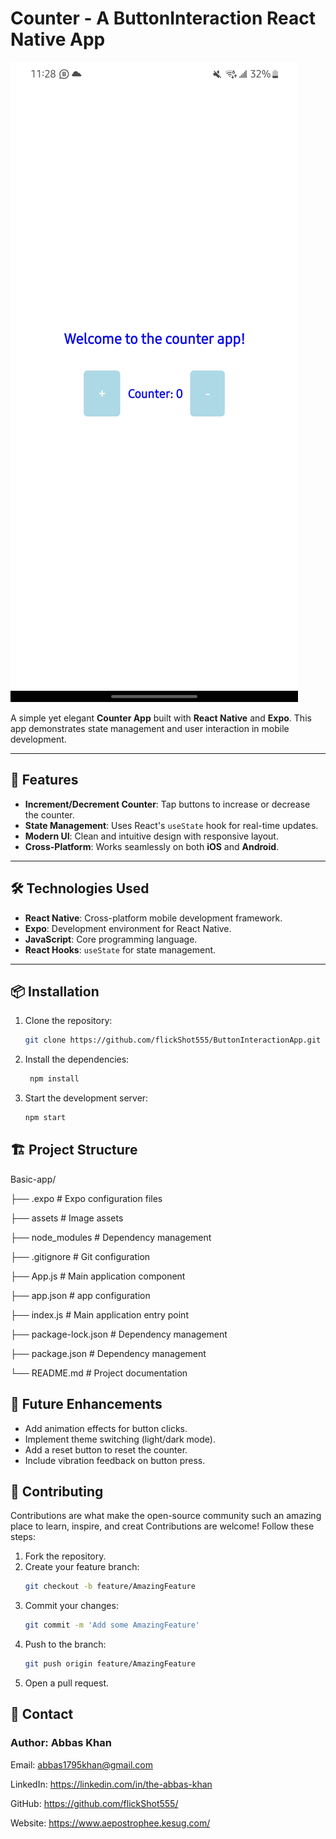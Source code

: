 # Counter - A ButtonInteraction React Native App

![App Preview](assets/review.jpg)

A simple yet elegant **Counter App** built with **React Native** and **Expo**. This app demonstrates state management and user interaction in mobile development.

---

## 🚀 **Features**

- **Increment/Decrement Counter**: Tap buttons to increase or decrease the counter.
- **State Management**: Uses React's `useState` hook for real-time updates.
- **Modern UI**: Clean and intuitive design with responsive layout.
- **Cross-Platform**: Works seamlessly on both **iOS** and **Android**.

---

## 🛠️ **Technologies Used**

- **React Native**: Cross-platform mobile development framework.
- **Expo**: Development environment for React Native.
- **JavaScript**: Core programming language.
- **React Hooks**: `useState` for state management.

---

## 📦 **Installation**

1. Clone the repository:
   ```bash
   git clone https://github.com/flickShot555/ButtonInteractionApp.git
   ```

2. Install the dependencies:
   ```bash
    npm install
    ```

3. Start the development server:
    ```bash
    npm start
    ```

## 🏗️ Project Structure

Basic-app/

├── .expo                 # Expo configuration files

├── assets                # Image assets

├── node_modules          # Dependency management

├── .gitignore            # Git configuration

├── App.js                # Main application component

├── app.json              # app configuration

├── index.js              # Main application entry point

├── package-lock.json     # Dependency management

├── package.json          # Dependency management

└── README.md             # Project documentation


## 🌟 Future Enhancements

- Add animation effects for button clicks.
- Implement theme switching (light/dark mode).
- Add a reset button to reset the counter.
- Include vibration feedback on button press.


## 🤝 Contributing

Contributions are what make the open-source community such an amazing place to learn, inspire, and creat
Contributions are welcome! Follow these steps:

1. Fork the repository.
2. Create your feature branch:
    ```bash
    git checkout -b feature/AmazingFeature
    ```
3. Commit your changes:
    ```bash
    git commit -m 'Add some AmazingFeature'
    ```
4. Push to the branch:
    ```bash
    git push origin feature/AmazingFeature
    ```
5. Open a pull request.


## 📧 Contact

### Author: Abbas Khan

Email: abbas1795khan@gmail.com

LinkedIn: https://linkedin.com/in/the-abbas-khan

GitHub: https://github.com/flickShot555/

Website: https://www.aepostrophee.kesug.com/